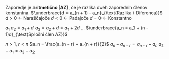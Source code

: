 Zaporedje je **aritmetično \[AZ]**, če je razlika dveh zaporednih členov konstantna.
$\underbrace{d = a_{n + 1} - a_n}_{\text{Razlika / Diferenca}}$
$d > 0$ <- Naraščajoče
$d < 0$ <- Padajoče
$d = 0$ <- Konstantno

$a_1$
$a_2 = a_1 + d$
$a_3 = a_2 + d = a_1 + 2d$
$\dots$
$\underbrace{a_n = a_1 + (n - 1)d}_{\text{Splošni člen AZ}}$

$n > 1$, $r < n$
$a_n = \frac{a_{n - r} + a_{n + r}}{2}$
$a_n - a_{n - r} = a_{n + r} - a_n$
$a_2 - a_1 = a_3 - a_2$